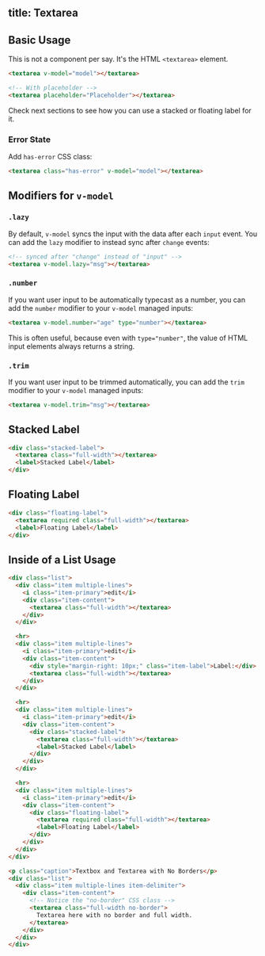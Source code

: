 title: Textarea
---
<input type="hidden" data-fullpage-demo="form/text-input/textarea">

## Basic Usage
This is not a component per say. It's the HTML `<textarea>` element.

``` html
<textarea v-model="model"></textarea>

<!-- With placeholder -->
<textarea placeholder="Placeholder"></textarea>
```

Check next sections to see how you can use a stacked or floating label for it.

### Error State
Add `has-error` CSS class:
``` html
<textarea class="has-error" v-model="model"></textarea>
```

## Modifiers for `v-model`

### `.lazy`

By default, `v-model` syncs the input with the data after each `input` event. You can add the `lazy` modifier to instead sync after `change` events:

``` html
<!-- synced after "change" instead of "input" -->
<textarea v-model.lazy="msg"></textarea>
```

### `.number`

If you want user input to be automatically typecast as a number, you can add the `number` modifier to your `v-model` managed inputs:

``` html
<textarea v-model.number="age" type="number"></textarea>
```

This is often useful, because even with `type="number"`, the value of HTML input elements always returns a string.

### `.trim`

If you want user input to be trimmed automatically, you can add the `trim` modifier to your `v-model` managed inputs:

```html
<textarea v-model.trim="msg"></textarea>
```

## Stacked Label

``` html
<div class="stacked-label">
  <textarea class="full-width"></textarea>
  <label>Stacked Label</label>
</div>
```

## Floating Label

``` html
<div class="floating-label">
  <textarea required class="full-width"></textarea>
  <label>Floating Label</label>
</div>
```

## Inside of a List Usage

``` html
<div class="list">
  <div class="item multiple-lines">
    <i class="item-primary">edit</i>
    <div class="item-content">
      <textarea class="full-width"></textarea>
    </div>
  </div>

  <hr>
  <div class="item multiple-lines">
    <i class="item-primary">edit</i>
    <div class="item-content">
      <div style="margin-right: 10px;" class="item-label">Label:</div>
      <textarea class="full-width"></textarea>
    </div>
  </div>

  <hr>
  <div class="item multiple-lines">
    <i class="item-primary">edit</i>
    <div class="item-content">
      <div class="stacked-label">
        <textarea class="full-width"></textarea>
        <label>Stacked Label</label>
      </div>
    </div>
  </div>

  <hr>
  <div class="item multiple-lines">
    <i class="item-primary">edit</i>
    <div class="item-content">
      <div class="floating-label">
        <textarea required class="full-width"></textarea>
        <label>Floating Label</label>
      </div>
    </div>
  </div>
</div>

<p class="caption">Textbox and Textarea with No Borders</p>
<div class="list">
  <div class="item multiple-lines item-delimiter">
    <div class="item-content">
      <!-- Notice the "no-border" CSS class -->
      <textarea class="full-width no-border">
        Textarea here with no border and full width.
      </textarea>
    </div>
  </div>
</div>
```

